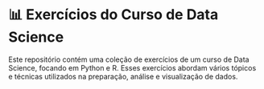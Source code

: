 # 📊 Exercícios do Curso de Data Science

Este repositório contém uma coleção de exercícios de um curso de Data Science, focando em Python e R. Esses exercícios abordam vários tópicos e técnicas utilizados na preparação, análise e visualização de dados.

